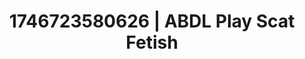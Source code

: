 ---
categories:
- AI-generated
- Inclusive desire
- Morning seduction
- Virtual lover intimacy
- Eco-erotica
- Kinky fairytales
- ASMR
- Cosplay
image: /assets/images/1746723580626.jpg
layout: post
seo:
  description: Featured content with sensual Scat Fetish, ABDL Play. HD images available.
  keywords: Scat Fetish, ABDL Play
  og_image: /assets/images/1746723580626.jpg
  schema_type: VisualArtwork
tags:
- '#1746723580626'
- Scat Fetish
- ABDL Play
title: 1746723580626 | ABDL Play Scat Fetish
---